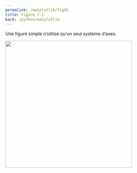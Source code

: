 ```yaml
---
permalink: /matplotlib/fig01
title: Figure 7.1
back: /python/matplotlib
---
```


Une figure simple n’utilise qu’un seul système d’axes.

<img src="/python/_static/matplotlib/fig01.png" width="400px"/>

<script src="https://emgithub.com/embed.js?target=https%3A%2F%2Fgithub.com%2Fxoolive%2Fpython%2Fblob%2Fmaster%2F02-ecosysteme%2F07-matplotlib%2Ffig01.py&style=github-gist&showLineNumbers=on"></script>
